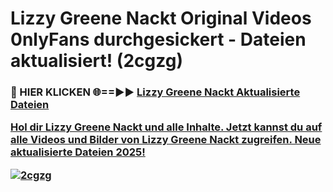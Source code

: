 # Lizzy Greene Nackt Original Videos 0nlyFans durchgesickert - Dateien aktualisiert! (2cgzg)

<h3>🔴 HIER KLICKEN 🌐==►► <a href="https://tinyurl.com/h6vf6nb8" rel="nofollow">Lizzy Greene Nackt Aktualisierte Dateien

Hol dir Lizzy Greene Nackt und alle Inhalte. Jetzt kannst du auf alle Videos und Bilder von Lizzy Greene Nackt zugreifen. Neue aktualisierte Dateien 2025!

[![2cgzg](https://i.imgur.com/sD4kR3V.gif)](https://tinyurl.com/h6vf6nb8)
